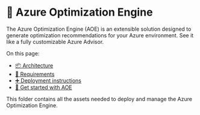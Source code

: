 # 🧰 Azure Optimization Engine

The Azure Optimization Engine (AOE) is an extensible solution designed to generate optimization recommendations for your Azure environment. See it like a fully customizable Azure Advisor. 

On this page:

- [📦 Architecture](#-architecture)
- [🔐 Requirements](#-requirements)
- [➕ Deployment instructions](#-deployment-instructions)
- [🛫 Get started with AOE](#-get-started-with-aoe)

This folder contains all the assets needed to deploy and manage the Azure Optimization Engine.